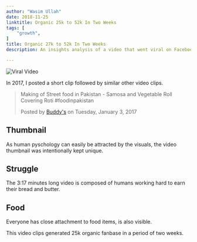 ```yaml
---
author: "Wasim Ullah"
date: 2018-11-25
linktitle: Organic 25k to 52k In Two Weeks
tags: [
    "growth",
]
title: Organic 27k to 52k In Two Weeks
description: An insights analysis of a video that went viral on Facebook.

---
```


![Viral Video](/images/viral.jpg)



In 2017, I posted a short clip followed by similar other video clips.

<div id="fb-root"></div>
<script>(function(d, s, id) {
  var js, fjs = d.getElementsByTagName(s)[0];
  if (d.getElementById(id)) return;
  js = d.createElement(s); js.id = id;
  js.src = 'https://connect.facebook.net/en_US/sdk.js#xfbml=1&version=v3.2';
  fjs.parentNode.insertBefore(js, fjs);
}(document, 'script', 'facebook-jssdk'));</script><div class="fb-video" data-href="https://www.facebook.com/BuddysFOY/videos/624278257764227/"><blockquote cite="https://www.facebook.com/BuddysFOY/videos/624278257764227/" class="fb-xfbml-parse-ignore"><a href="https://www.facebook.com/BuddysFOY/videos/624278257764227/"></a><p>Making of Street food in Pakistan - Samosa and Vegetable Roll Covering Roti #foodinpakistan</p>Posted by <a href="https://www.facebook.com/BuddysFOY/">Buddy&#039;s</a> on Tuesday, January 3, 2017</blockquote></div>

## Thumbnail
As human pyschology can easily be attracted by the visuals, the video thumbnail was intentionally kept unique.

## Struggle
The 3:17 minutes long video is composed of humans working hard to earn their bread and butter.

## Food
Everyone has close attachment to food items, is also visible.

This video clips generated 25k organic fanbase in a period of two weeks.
